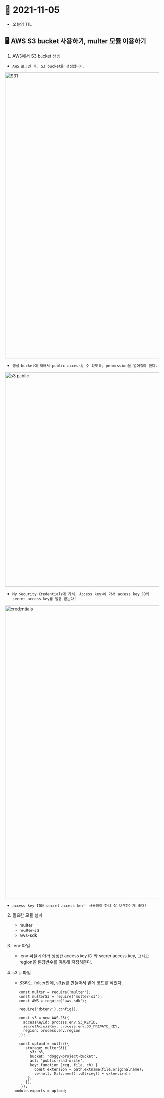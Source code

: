 # 📝 2021-11-05
- 오늘의 TIL

## 🖥 AWS S3 bucket 사용하기, multer 모듈 이용하기

1. AWS에서 S3 bucket 생성

- `AWS 로그인 후, S3 bucket을 생성합니다.`
<img width="934" alt="S31" src="https://user-images.githubusercontent.com/59908525/140505533-aa9d65d2-e1d5-48b8-8700-46c645a9d410.PNG">


- `생성 bucket에 대해서 public access일 수 있도록, permission을 열어줘야 한다.`
<img width="700" alt="s3 public" src="https://user-images.githubusercontent.com/59908525/140505597-78fe9a00-7229-4947-b4f9-e883f802a8dd.PNG">


- `My Security Credentials에 가서, Access keys에 가서 access key ID와 secret access key를 발급 받는다!`
<img width="956" alt="credentials" src="https://user-images.githubusercontent.com/59908525/140503967-d3169260-5425-499e-9d06-76241c914e66.PNG">

- `access key ID와 secret access key는 사용해야 하니 잘 보관하는게 좋다!`


2. 필요한 모듈 설치
    - multer
    - multer-s3
    - aws-sdk

3. .env 파일
    - .env 파일에 아까 생성한 access key ID 와 secret access key, 그리고 region을 환경변수를 이용해 저장해준다. 

4. s3.js 파일
    - S3라는 folder안에, s3.js를 만들어서 밑에 코드를 적었다.       
    ```const path = require('path');
       const multer = require('multer');
       const multerS3 = require('multer-s3');
       const AWS = require('aws-sdk');

       require('dotenv').config();

       const s3 = new AWS.S3({ 
         accessKeyId: process.env.S3_KEYID, 
         secretAccessKey: process.env.S3_PRIVATE_KEY,
         region: process.env.region
       });

       const upload = multer({
          storage: multerS3({
            s3: s3,
            bucket: "doggy-project-bucket",
            acl: 'public-read-write',
            key: function (req, file, cb) {
              const extension = path.extname(file.originalname);
              cb(null, Date.now().toString() + extension);
           },
          }),
        });
     module.exports = upload;
     ```       
